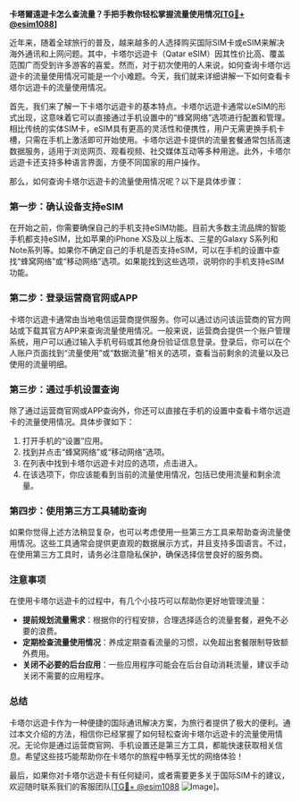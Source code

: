 **卡塔爾遠遊卡怎么查流量？手把手教你轻松掌握流量使用情况[[TG💪+ @esim1088](https://t.me/s/esim1088)]**

近年来，随着全球旅行的普及，越来越多的人选择购买国际SIM卡或eSIM来解决海外通讯和上网问题。其中，卡塔尔远遊卡（Qatar eSIM）因其性价比高、覆盖范围广而受到许多游客的喜爱。然而，对于初次使用的人来说，如何查询卡塔尔远遊卡的流量使用情况可能是一个小难题。今天，我们就来详细讲解一下如何查看卡塔尔远遊卡的流量使用情况。

首先，我们来了解一下卡塔尔远遊卡的基本特点。卡塔尔远遊卡通常以eSIM的形式出现，这意味着它可以直接通过手机设置中的“蜂窝网络”选项进行配置和管理。相比传统的实体SIM卡，eSIM具有更高的灵活性和便携性，用户无需更换手机卡槽，只需在手机上激活即可开始使用。卡塔尔远遊卡提供的流量套餐通常包括高速数据服务，适用于浏览网页、观看视频、社交媒体互动等多种用途。此外，卡塔尔远遊卡还支持多种语言界面，方便不同国家的用户操作。

那么，如何查询卡塔尔远遊卡的流量使用情况呢？以下是具体步骤：

### **第一步：确认设备支持eSIM**
在开始之前，你需要确保自己的手机支持eSIM功能。目前大多数主流品牌的智能手机都支持eSIM，比如苹果的iPhone XS及以上版本、三星的Galaxy S系列和Note系列等。如果你不确定自己的手机是否支持eSIM，可以在手机的设置中查找“蜂窝网络”或“移动网络”选项。如果能找到这些选项，说明你的手机支持eSIM功能。

### **第二步：登录运营商官网或APP**
卡塔尔远遊卡通常由当地电信运营商提供服务。你可以通过访问该运营商的官方网站或下载其官方APP来查询流量使用情况。一般来说，运营商会提供一个账户管理系统，用户可以通过输入手机号码或其他身份验证信息登录。登录后，你可以在个人账户页面找到“流量使用”或“数据流量”相关的选项，查看当前剩余的流量以及已使用的流量明细。

### **第三步：通过手机设置查询**
除了通过运营商官网或APP查询外，你还可以直接在手机的设置中查看卡塔尔远遊卡的流量使用情况。具体步骤如下：
1. 打开手机的“设置”应用。
2. 找到并点击“蜂窝网络”或“移动网络”选项。
3. 在列表中找到卡塔尔远遊卡对应的选项，点击进入。
4. 在该选项下，你应该能看到当前的流量使用情况，包括已使用流量和剩余流量。

### **第四步：使用第三方工具辅助查询**
如果你觉得上述方法稍显复杂，也可以考虑使用一些第三方工具来帮助查询流量使用情况。这些工具通常会提供更直观的数据展示方式，并且支持多国语言。不过，在使用第三方工具时，请务必注意隐私保护，确保选择信誉良好的服务商。

### **注意事项**
在使用卡塔尔远遊卡的过程中，有几个小技巧可以帮助你更好地管理流量：
- **提前规划流量需求**：根据你的行程安排，合理选择适合的流量套餐，避免不必要的浪费。
- **定期检查流量使用情况**：养成定期查看流量的习惯，以免超出套餐限制导致额外费用。
- **关闭不必要的后台应用**：一些应用程序可能会在后台自动消耗流量，建议手动关闭不需要的应用程序。

### **总结**
卡塔尔远遊卡作为一种便捷的国际通讯解决方案，为旅行者提供了极大的便利。通过本文介绍的方法，相信你已经掌握了如何轻松查询卡塔尔远遊卡的流量使用情况。无论你是通过运营商官网、手机设置还是第三方工具，都能快速获取相关信息。希望这些技巧能帮助你在卡塔尔的旅程中畅享无忧的网络体验！

最后，如果你对卡塔尔远遊卡有任何疑问，或者需要更多关于国际SIM卡的建议，欢迎随时联系我们的客服团队[[TG💪+ @esim1088](https://t.me/s/esim1088) ![Image](https://i.postimg.cc/4NQfJmqS/Snipaste-2025-05-13-00-14-12.png)]。